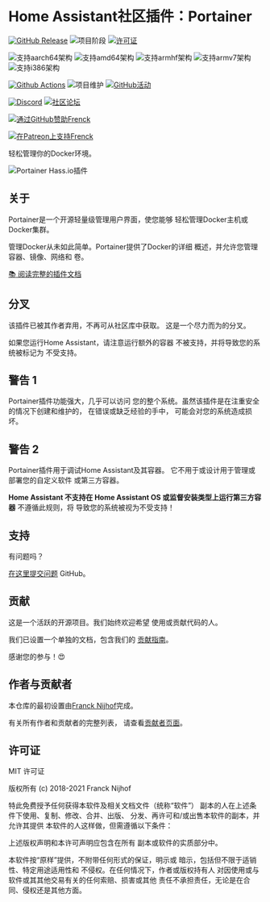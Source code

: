 # Home Assistant社区插件：Portainer

[![GitHub Release][releases-shield]][releases]
![项目阶段][project-stage-shield]
[![许可证][license-shield]](LICENSE.md)

![支持aarch64架构][aarch64-shield]
![支持amd64架构][amd64-shield]
![支持armhf架构][armhf-shield]
![支持armv7架构][armv7-shield]
![支持i386架构][i386-shield]

[![Github Actions][github-actions-shield]][github-actions]
![项目维护][maintenance-shield]
[![GitHub活动][commits-shield]][commits]

[![Discord][discord-shield]][discord]
[![社区论坛][forum-shield]][forum]

[![通过GitHub赞助Frenck][github-sponsors-shield]][github-sponsors]

[![在Patreon上支持Frenck][patreon-shield]][patreon]

轻松管理你的Docker环境。

![Portainer Hass.io插件](images/screenshot.png)

## 关于

Portainer是一个开源轻量级管理用户界面，使您能够
轻松管理Docker主机或Docker集群。

管理Docker从未如此简单。Portainer提供了Docker的详细
概述，并允许您管理容器、镜像、网络和
卷。

[:books: 阅读完整的插件文档][docs]


## 分叉

该插件已被其作者弃用，不再可从社区库中获取。
这是一个尽力而为的分叉。

如果您运行Home Assistant，请注意运行额外的容器
不被支持，并将导致您的系统被标记为
不受支持。

## 警告 1

Portainer插件功能强大，几乎可以访问
您的整个系统。虽然该插件是在注重安全的情况下创建和维护的，
在错误或缺乏经验的手中，
可能会对您的系统造成损坏。

## 警告 2

Portainer插件用于调试Home Assistant及其容器。
它不用于或设计用于管理或部署您的自定义软件
或第三方容器。

**Home Assistant 不支持在 Home Assistant OS 或监督安装类型上运行第三方容器**
不遵循此规则，将
导致您的系统被视为不受支持！

## 支持

有问题吗？

[在这里提交问题][issue] GitHub。

## 贡献

这是一个活跃的开源项目。我们始终欢迎希望
使用或贡献代码的人。

我们已设置一个单独的文档，包含我们的
[贡献指南](,github/CONTRIBUTING.md)。

感谢您的参与！:heart_eyes:

## 作者与贡献者

本仓库的最初设置由[Franck Nijhof][frenck]完成。

有关所有作者和贡献者的完整列表，
请查看[贡献者页面][contributors]。

## 许可证

MIT 许可证

版权所有 (c) 2018-2021 Franck Nijhof

特此免费授予任何获得本软件及相关文档文件（统称“软件”）
副本的人在上述条件下使用、复制、修改、合并、出版、
分发、再许可和/或出售本软件的副本，并允许其提供
本软件的人这样做，但需遵循以下条件：

上述版权声明和本许可声明应包含在所有
副本或软件的实质部分中。

本软件按“原样”提供，不附带任何形式的保证，明示或
暗示，包括但不限于适销性、特定用途适用性和
不侵权。在任何情况下，作者或版权持有人
对因使用或与软件或其其他交易有关的任何索赔、损害或其他
责任不承担责任，无论是在合同、侵权还是其他方面。

[aarch64-shield]: https://img.shields.io/badge/aarch64-yes-green.svg
[amd64-shield]: https://img.shields.io/badge/amd64-yes-green.svg
[armhf-shield]: https://img.shields.io/badge/armhf-yes-green.svg
[armv7-shield]: https://img.shields.io/badge/armv7-yes-green.svg
[commits-shield]: https://img.shields.io/github/commit-activity/y/hassio-addons/addon-portainer.svg
[commits]: https://github.com/hassio-addons/addon-portainer/commits/main
[contributors]: https://github.com/hassio-addons/addon-portainer/graphs/contributors
[discord-ha]: https://discord.gg/c5DvZ4e
[discord-shield]: https://img.shields.io/discord/478094546522079232.svg
[discord]: https://discord.me/hassioaddons
[docs]: https://github.com/hassio-addons/addon-portainer/blob/main/portainer/DOCS.md
[forum-shield]: https://img.shields.io/badge/community-forum-brightgreen.svg
[forum]: https://community.home-assistant.io/t/home-assistant-community-add-on-portainer/68836?u=frenck
[frenck]: https://github.com/frenck
[github-actions-shield]: https://github.com/hassio-addons/addon-portainer/workflows/CI/badge.svg
[github-actions]: https://github.com/hassio-addons/addon-portainer/actions
[github-sponsors-shield]: https://frenck.dev/wp-content/uploads/2019/12/github_sponsor.png
[github-sponsors]: https://github.com/sponsors/frenck
[i386-shield]: https://img.shields.io/badge/i386-no-red.svg
[issue]: https://github.com/hassio-addons/addon-portainer/issues
[license-shield]: https://img.shields.io/github/license/hassio-addons/addon-portainer.svg
[maintenance-shield]: https://img.shields.io/maintenance/yes/2021.svg
[patreon-shield]: https://frenck.dev/wp-content/uploads/2019/12/patreon.png
[patreon]: https://www.patreon.com/frenck
[project-stage-shield]: https://img.shields.io/badge/project%20stage-%20!%20DEPRECATED%20%20%20!-ff0000.svg
[reddit]: https://reddit.com/r/homeassistant
[releases-shield]: https://img.shields.io/github/release/hassio-addons/addon-portainer.svg
[releases]: https://github.com/hassio-addons/addon-portainer/releases
[repository]: https://github.com/hassio-addons/repository